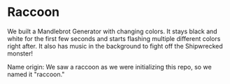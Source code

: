 # Raccoon

We built a Mandlebrot Generator with changing colors. It stays black and white for the first few seconds and starts flashing multiple different colors right after. It also has music in the background to fight off the Shipwrecked monster!

Name origin:
We saw a raccoon as we were initializing this repo, so we named it "raccoon."
